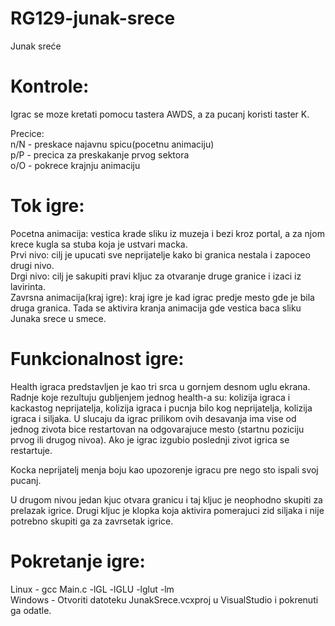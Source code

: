 # RG129-junak-srece
Junak sreće

# Kontrole: 
Igrac se moze kretati pomocu tastera AWDS, a za pucanj koristi taster K.

Precice:    
n/N - preskace najavnu spicu(pocetnu animaciju)   
p/P - precica za preskakanje prvog sektora    
o/O - pokrece krajnju animaciju   

# Tok igre:         
Pocetna animacija: vestica krade sliku iz muzeja i bezi kroz portal, a za njom krece kugla sa stuba koja je ustvari macka.  
Prvi nivo: cilj je upucati sve neprijatelje kako bi granica nestala i zapoceo drugi nivo.    
Drgi nivo: cilj je sakupiti pravi kljuc za otvaranje druge granice i izaci iz lavirinta.    
Zavrsna animacija(kraj igre): kraj igre je kad igrac predje mesto gde je bila druga granica. Tada se aktivira kranja animacija gde vestica baca sliku Junaka srece u smece.   

# Funkcionalnost igre:    
Health igraca predstavljen je kao tri srca u gornjem desnom uglu ekrana. Radnje koje rezultuju gubljenjem jednog health-a su: kolizija igraca i kackastog neprijatelja, kolizija igraca i pucnja bilo kog neprijatelja, kolizija igraca i siljaka. U slucaju da igrac prilikom ovih desavanja ima vise od jednog zivota bice restartovan na odgovarajuce mesto (startnu poziciju prvog ili drugog nivoa). Ako je igrac izgubio poslednji zivot igrica se restartuje.    

Kocka neprijatelj menja boju kao upozorenje igracu pre nego sto ispali svoj pucanj. 

U drugom nivou jedan kjuc otvara granicu i taj kljuc je neophodno skupiti za prelazak igrice. Drugi kljuc je klopka koja aktivira pomerajuci zid siljaka i nije potrebno skupiti ga za zavrsetak igrice. 
# Pokretanje igre:    
Linux - gcc Main.c -lGL -lGLU -lglut -lm    
Windows - Otvoriti datoteku JunakSrece.vcxproj u VisualStudio i pokrenuti ga odatle.

